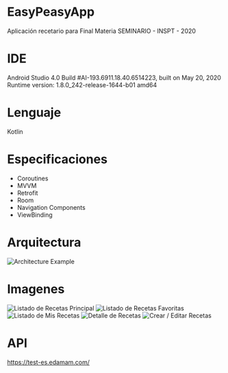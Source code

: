 # EasyPeasyApp
Aplicación recetario para Final Materia SEMINARIO - INSPT - 2020

# IDE
Android Studio 4.0
Build #AI-193.6911.18.40.6514223, built on May 20, 2020
Runtime version: 1.8.0_242-release-1644-b01 amd64

# Lenguaje
Kotlin

# Especificaciones
- Coroutines
- MVVM
- Retrofit
- Room
- Navigation Components
- ViewBinding

# Arquitectura
![Architecture Example](https://developer.android.com/topic/libraries/architecture/images/final-architecture.png)

# Imagenes
![Listado de Recetas Principal](https://i.imgur.com/359Os9H.jpg)
![Listado de Recetas Favoritas](https://i.imgur.com/G8kAxHA.jpg)
![Listado de Mis Recetas](https://i.imgur.com/SoYn8jK.jpg)
![Detalle de Recetas](https://i.imgur.com/zGP4rWL.jpg)
![Crear / Editar Recetas](https://i.imgur.com/ZOB4Ei2.jpg)

# API
https://test-es.edamam.com/